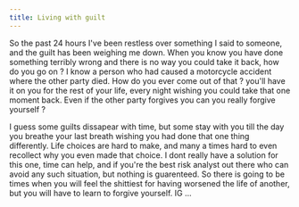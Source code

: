 ```yaml
---
title: Living with guilt
---
```


So the past 24 hours I've been restless over something I said to someone, and the guilt has been weighing me down.
When you know you have done something terribly wrong and there is no way you could take it back, how do you go on ?
I know a person who had caused a motorcycle accident where the other party died. How do you ever come out of that ?
you'll have it on you for the rest of your life, every night wishing you could take that one moment back. 
Even if the other party forgives you can you really forgive yourself ?

I guess some guilts dissapear with time, but some stay with you till the day you breathe your last breath
wishing you had done that one thing differently. Life choices are hard to make, and many a times hard to even recollect why you even made that choice.
I dont really have a solution for this one, time can help, and if you're the best risk analyst out there who can avoid any such situation, but nothing is guarenteed.
So there is going to be times when you will feel the shittiest for having worsened the life of another, but you will have to learn to forgive yourself. IG ...

